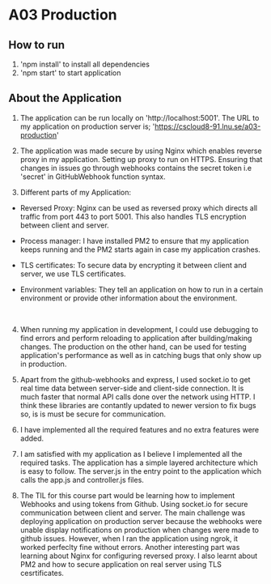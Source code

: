 # A03 Production

## How to run

1. 'npm install' to install all dependencies
2. 'npm start' to start application

## About the Application

1. The application can be run locally on 'http://localhost:5001'. The URL to my application on production server is; 'https://cscloud8-91.lnu.se/a03-production'

2. The application was made secure by using Nginx which enables reverse proxy in my application. Setting up proxy to run on HTTPS. Ensuring that changes in issues go through webhooks contains the secret token i.e 'secret' in GitHubWebhook function syntax.

3. Different parts of my Application:
   <br>

- Reversed Proxy: Nginx can be used as reversed proxy which directs all traffic from port 443 to port 5001. This also handles TLS encryption between client and server.

- Process manager: I have installed PM2 to ensure that my application keeps running and the PM2 starts again in case my application crashes.

- TLS certificates: To secure data by encrypting it between client and server, we use TLS certificates.

- Environment variables: They tell an application on how to run in a certain environment or provide other information about the environment.

<br>

4. When running my application in development, I could use debugging to find errors and perform reloading to application after building/making changes. The production on the other hand, can be used for testing application's performance as well as in catching bugs that only show up in production.

5. Apart from the github-webhooks and express, I used socket.io to get real time data between server-side and client-side connection. It is much faster that normal API calls done over the network using HTTP. I think these libraries are contantly updated to newer version to fix bugs so, is is must be secure for communication.

6. I have implemented all the required features and no extra features were added.

7. I am satisfied with my application as I believe I implemented all the required tasks. The application has a simple layered architecture which is easy to follow. The server.js in the entry point to the application which calls the app.js and controller.js files.

8. The TIL for this course part would be learning how to implement Webhooks and using tokens from Github. Using socket.io for secure communication between client and server. The main challenge was deploying application on production server because the webhooks were unable display notifications on production when changes were made to github issues. However, when I ran the application using ngrok, it worked perfeclty fine without errors.
   Another interesting part was learning about Nginx for configuring reversed proxy. I also learnt about PM2 and how to secure application on real server using TLS cesrtificates.

